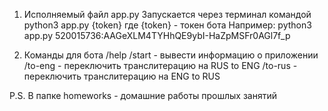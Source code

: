 1)  Исполняемый файл app.py
	Запускается через терминал командой python3 app.py {token}
	где {token} - токен бота
	Например:
	python3 app.py 520015736:AAGeXLM4TYHhQE9ybI-HaZpMSFr0AGl7f_p

2)  Команды для бота
	/help /start - вывести информацию о приложении
	/to-eng - переключить транслитерацию на RUS to ENG
	/to-rus - переключить транслитерацию на ENG to RUS

P.S. В папке homeworks - домашние работы прошлых занятий